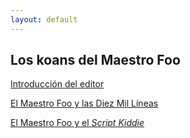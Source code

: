 ```yaml
---
layout: default
---
```

## Los koans del Maestro Foo

[Introducción del editor](introduction)

[El Maestro Foo y las Diez Mil Líneas](ten-thousand)

[El Maestro Foo y el _Script Kiddie_](script-kiddie)
